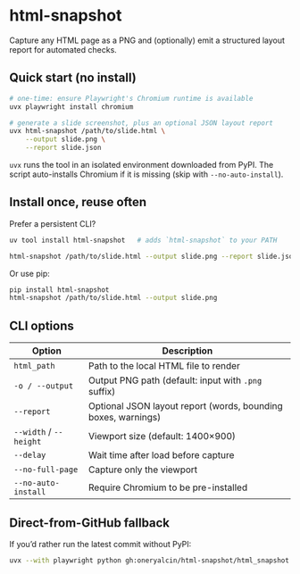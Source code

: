 # html-snapshot

Capture any HTML page as a PNG and (optionally) emit a structured layout report for automated checks.

## Quick start (no install)

```bash
# one-time: ensure Playwright's Chromium runtime is available
uvx playwright install chromium

# generate a slide screenshot, plus an optional JSON layout report
uvx html-snapshot /path/to/slide.html \
    --output slide.png \
    --report slide.json
```

`uvx` runs the tool in an isolated environment downloaded from PyPI. The script auto-installs Chromium if it is missing (skip with `--no-auto-install`).

## Install once, reuse often

Prefer a persistent CLI?

```bash
uv tool install html-snapshot   # adds `html-snapshot` to your PATH

html-snapshot /path/to/slide.html --output slide.png --report slide.json
```

Or use pip:

```bash
pip install html-snapshot
html-snapshot /path/to/slide.html --output slide.png
```

## CLI options

| Option | Description |
| ------ | ----------- |
| `html_path` | Path to the local HTML file to render |
| `-o / --output` | Output PNG path (default: input with `.png` suffix) |
| `--report` | Optional JSON layout report (words, bounding boxes, warnings) |
| `--width` / `--height` | Viewport size (default: 1400×900) |
| `--delay` | Wait time after load before capture |
| `--no-full-page` | Capture only the viewport |
| `--no-auto-install` | Require Chromium to be pre-installed |

## Direct-from-GitHub fallback

If you’d rather run the latest commit without PyPI:

```bash
uvx --with playwright python gh:oneryalcin/html-snapshot/html_snapshot.py sample.html
```
